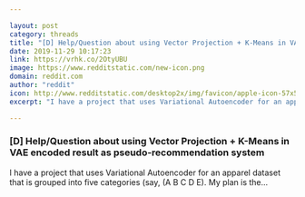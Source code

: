 ```yaml
---

layout: post
category: threads
title: "[D] Help/Question about using Vector Projection + K-Means in VAE encoded result as pseudo-recommendation system"
date: 2019-11-29 10:17:23
link: https://vrhk.co/2OtyUBU
image: https://www.redditstatic.com/new-icon.png
domain: reddit.com
author: "reddit"
icon: http://www.redditstatic.com/desktop2x/img/favicon/apple-icon-57x57.png
excerpt: "I have a project that uses Variational Autoencoder for an apparel dataset that is grouped into five categories (say, (A B C D E). My plan is the..."

---
```


### [D] Help/Question about using Vector Projection + K-Means in VAE encoded result as pseudo-recommendation system

I have a project that uses Variational Autoencoder for an apparel dataset that is grouped into five categories (say, (A B C D E). My plan is the...